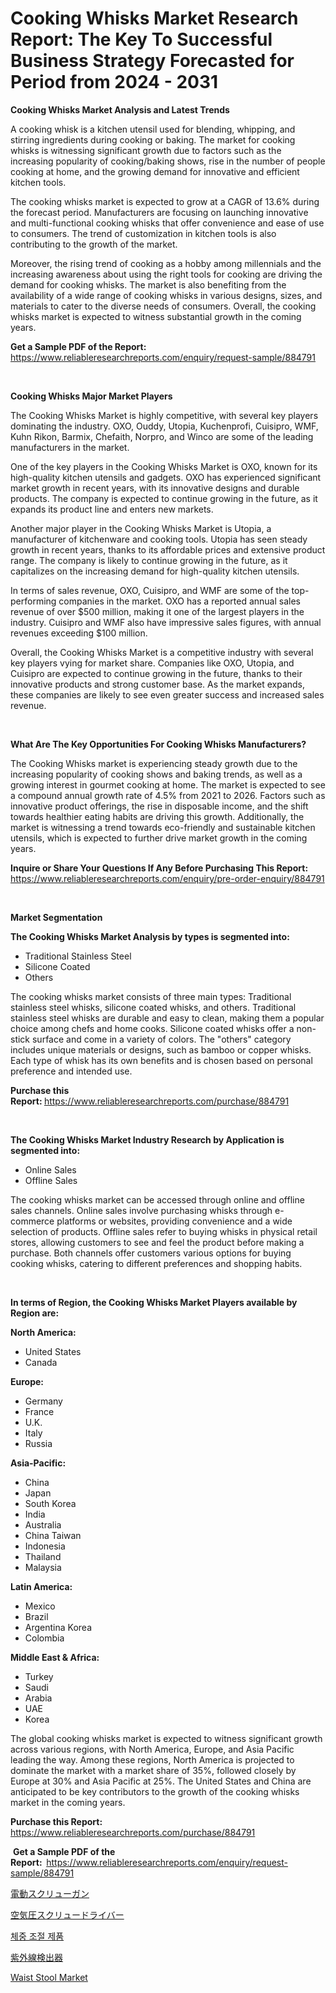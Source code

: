 <p><h1>Cooking Whisks Market Research Report: The Key To Successful Business Strategy Forecasted for Period from 2024 - 2031</h1></p><p><strong>Cooking Whisks Market Analysis and Latest Trends</strong></p>
<p><p>A cooking whisk is a kitchen utensil used for blending, whipping, and stirring ingredients during cooking or baking. The market for cooking whisks is witnessing significant growth due to factors such as the increasing popularity of cooking/baking shows, rise in the number of people cooking at home, and the growing demand for innovative and efficient kitchen tools.</p><p>The cooking whisks market is expected to grow at a CAGR of 13.6% during the forecast period. Manufacturers are focusing on launching innovative and multi-functional cooking whisks that offer convenience and ease of use to consumers. The trend of customization in kitchen tools is also contributing to the growth of the market.</p><p>Moreover, the rising trend of cooking as a hobby among millennials and the increasing awareness about using the right tools for cooking are driving the demand for cooking whisks. The market is also benefiting from the availability of a wide range of cooking whisks in various designs, sizes, and materials to cater to the diverse needs of consumers. Overall, the cooking whisks market is expected to witness substantial growth in the coming years.</p></p>
<p><strong>Get a Sample PDF of the Report:&nbsp;</strong> <a href="https://www.reliableresearchreports.com/enquiry/request-sample/884791">https://www.reliableresearchreports.com/enquiry/request-sample/884791</a></p>
<p>&nbsp;</p>
<p><strong>Cooking Whisks Major Market Players</strong></p>
<p><p>The Cooking Whisks Market is highly competitive, with several key players dominating the industry. OXO, Ouddy, Utopia, Kuchenprofi, Cuisipro, WMF, Kuhn Rikon, Barmix, Chefaith, Norpro, and Winco are some of the leading manufacturers in the market.</p><p>One of the key players in the Cooking Whisks Market is OXO, known for its high-quality kitchen utensils and gadgets. OXO has experienced significant market growth in recent years, with its innovative designs and durable products. The company is expected to continue growing in the future, as it expands its product line and enters new markets.</p><p>Another major player in the Cooking Whisks Market is Utopia, a manufacturer of kitchenware and cooking tools. Utopia has seen steady growth in recent years, thanks to its affordable prices and extensive product range. The company is likely to continue growing in the future, as it capitalizes on the increasing demand for high-quality kitchen utensils.</p><p>In terms of sales revenue, OXO, Cuisipro, and WMF are some of the top-performing companies in the market. OXO has a reported annual sales revenue of over $500 million, making it one of the largest players in the industry. Cuisipro and WMF also have impressive sales figures, with annual revenues exceeding $100 million.</p><p>Overall, the Cooking Whisks Market is a competitive industry with several key players vying for market share. Companies like OXO, Utopia, and Cuisipro are expected to continue growing in the future, thanks to their innovative products and strong customer base. As the market expands, these companies are likely to see even greater success and increased sales revenue.</p></p>
<p>&nbsp;</p>
<p><strong>What Are The Key Opportunities For Cooking Whisks Manufacturers?</strong></p>
<p><p>The Cooking Whisks market is experiencing steady growth due to the increasing popularity of cooking shows and baking trends, as well as a growing interest in gourmet cooking at home. The market is expected to see a compound annual growth rate of 4.5% from 2021 to 2026. Factors such as innovative product offerings, the rise in disposable income, and the shift towards healthier eating habits are driving this growth. Additionally, the market is witnessing a trend towards eco-friendly and sustainable kitchen utensils, which is expected to further drive market growth in the coming years.</p></p>
<p><strong>Inquire or Share Your Questions If Any Before Purchasing This Report:</strong> <a href="https://www.reliableresearchreports.com/enquiry/pre-order-enquiry/884791">https://www.reliableresearchreports.com/enquiry/pre-order-enquiry/884791</a></p>
<p>&nbsp;</p>
<p><strong>Market Segmentation</strong></p>
<p><strong>The Cooking Whisks Market Analysis by types is segmented into:</strong></p>
<p><ul><li>Traditional Stainless Steel</li><li>Silicone Coated</li><li>Others</li></ul></p>
<p><p>The cooking whisks market consists of three main types: Traditional stainless steel whisks, silicone coated whisks, and others. Traditional stainless steel whisks are durable and easy to clean, making them a popular choice among chefs and home cooks. Silicone coated whisks offer a non-stick surface and come in a variety of colors. The "others" category includes unique materials or designs, such as bamboo or copper whisks. Each type of whisk has its own benefits and is chosen based on personal preference and intended use.</p></p>
<p><strong>Purchase this Report:&nbsp;</strong><a href="https://www.reliableresearchreports.com/purchase/884791">https://www.reliableresearchreports.com/purchase/884791</a></p>
<p>&nbsp;</p>
<p><strong>The Cooking Whisks Market Industry Research by Application is segmented into:</strong></p>
<p><ul><li>Online Sales</li><li>Offline Sales</li></ul></p>
<p><p>The cooking whisks market can be accessed through online and offline sales channels. Online sales involve purchasing whisks through e-commerce platforms or websites, providing convenience and a wide selection of products. Offline sales refer to buying whisks in physical retail stores, allowing customers to see and feel the product before making a purchase. Both channels offer customers various options for buying cooking whisks, catering to different preferences and shopping habits.</p></p>
<p>&nbsp;</p>
<p><strong>In terms of Region, the Cooking Whisks Market Players available by Region are:</strong></p>
<p>
    <p> <strong> North America: </strong>
        <ul>
            <li>United States</li>
            <li>Canada</li>
        </ul>
        </p> 
    <p> <strong> Europe: </strong>
        <ul>
            <li>Germany</li>
            <li>France</li>
            <li>U.K.</li>
            <li>Italy</li>
            <li>Russia</li>
        </ul>
        </p> 
    <p> <strong> Asia-Pacific: </strong>
        <ul>
            <li>China</li>
            <li>Japan</li>
            <li>South Korea</li>
            <li>India</li>
            <li>Australia</li>
            <li>China Taiwan</li>
            <li>Indonesia</li>
            <li>Thailand</li>
            <li>Malaysia</li>
        </ul>
        </p> 
    <p> <strong> Latin America: </strong>
        <ul>
            <li>Mexico</li>
            <li>Brazil</li>
            <li>Argentina Korea</li>
            <li>Colombia</li>
        </ul>
        </p> 
    <p> <strong> Middle East & Africa: </strong>
        <ul>
            <li>Turkey</li>
            <li>Saudi</li>
            <li>Arabia</li>
            <li>UAE</li>
            <li>Korea</li>
        </ul>
    </p>
    </p>
<p><p>The global cooking whisks market is expected to witness significant growth across various regions, with North America, Europe, and Asia Pacific leading the way. Among these regions, North America is projected to dominate the market with a market share of 35%, followed closely by Europe at 30% and Asia Pacific at 25%. The United States and China are anticipated to be key contributors to the growth of the cooking whisks market in the coming years.</p></p>
<p><strong>Purchase this Report: </strong><a href="https://www.reliableresearchreports.com/purchase/884791">https://www.reliableresearchreports.com/purchase/884791</a></p>
<p>&nbsp;<strong>Get a Sample PDF of the Report:&nbsp;&nbsp;</strong><a href="https://www.reliableresearchreports.com/enquiry/request-sample/884791">https://www.reliableresearchreports.com/enquiry/request-sample/884791</a></p>
<p><strong></strong></p>
<p><p><a href="https://github.com/efcvopdgkdx128/Market-Research-Report-List-1/blob/main/43864613282.md">電動スクリューガン</a></p><p><a href="https://github.com/hwbcz413288296/Market-Research-Report-List-1/blob/main/62201103283.md">空気圧スクリュードライバー</a></p><p><a href="https://github.com/bunxhcci35271755/Market-Research-Report-List-1/blob/main/89767272914.md">체중 조절 제품</a></p><p><a href="https://medium.com/@vedakuvlis2023/%E7%B4%AB%E5%A4%96%E7%B7%9A%E6%A4%9C%E5%87%BA%E5%99%A8%E3%81%AE%E5%B8%82%E5%A0%B4-%E7%AB%B6%E4%BA%89%E5%88%86%E6%9E%90-%E5%B8%82%E5%A0%B4%E3%83%88%E3%83%AC%E3%83%B3%E3%83%89-%E3%81%8A%E3%82%88%E3%81%B32031%E5%B9%B4%E3%81%BE%E3%81%A7%E3%81%AE%E4%BA%88%E6%B8%AC-b68dbca14a2f">紫外線検出器</a></p><p><a href="https://github.com/Chiragrp22/Market-Research-Report-List-3/blob/main/waist-stool-market.md">Waist Stool Market</a></p></p>